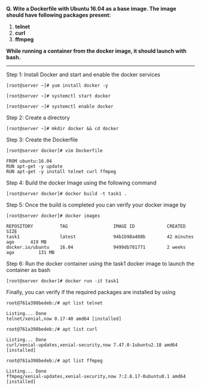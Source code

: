 **Q. Wite a Dockerfile with Ubuntu 16.04 as a base image. The image should have following packages present:**
1. **telnet**
1. **curl**
1. **ffmpeg**

**While running a container from the docker image, it should launch with bash.**
_______________________________________
Step 1: Install Docker and start and enable the docker services

```[root@server ~]# yum install docker -y```

```[root@server ~]# systemctl start docker```

```[root@server ~]# systemctl enable docker```


Step 2: Create a directory

```[root@server ~]# mkdir docker && cd docker```

Step 3: Create the Dockerfile

```[root@server docker]# vim Dockerfile```

```
FROM ubuntu:16.04
RUN apt-get -y update 
RUN apt-get -y install telnet curl ffmpeg
```
Step 4: Build the docker Image using the following command

```[root@server docker]# docker build -t task1 .```

Step 5: Once the build is completed you can verify your docker image by

```[root@server docker]# docker images```
```
REPOSITORY          TAG                 IMAGE ID            CREATED             SIZE
task1               latest              94b1b98a488b        42 minutes ago      419 MB
docker.io/ubuntu    16.04               9499db781771        2 weeks ago         131 MB
```

Step 6: Run the docker container using the task1 docker image to launch the container as bash

```[root@server docker]# docker run -it task1```

Finally, you can verify if the required packages are installed by using

```root@761a398bedeb:/# apt list telnet```
```
Listing... Done
telnet/xenial,now 0.17-40 amd64 [installed]
```

```root@761a398bedeb:/# apt list curl```
```
Listing... Done
curl/xenial-updates,xenial-security,now 7.47.0-1ubuntu2.18 amd64 [installed]
```

```root@761a398bedeb:/# apt list ffmpeg```
```
Listing... Done
ffmpeg/xenial-updates,xenial-security,now 7:2.8.17-0ubuntu0.1 amd64 [installed]
```
